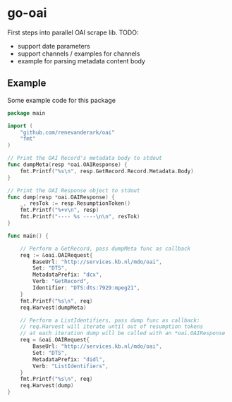 go-oai
======

First steps into parallel OAI scrape lib. TODO:
- support date parameters
- support channels / examples for channels
- example for parsing metadata content body

Example
----
Some example code for this package

```go
package main

import (
	"github.com/renevanderark/oai"
	"fmt"
)

// Print the OAI Record's metadata body to stdout
func dumpMeta(resp *oai.OAIResponse) {
	fmt.Printf("%s\n", resp.GetRecord.Record.Metadata.Body)
}

// Print the OAI Response object to stdout
func dump(resp *oai.OAIResponse) {
	_, resTok := resp.ResumptionToken()
	fmt.Printf("%+v\n", resp)
	fmt.Printf("---- %s ----\n\n", resTok)
}

func main() {

	// Perform a GetRecord, pass dumpMeta func as callback
	req := &oai.OAIRequest{
		BaseUrl: "http://services.kb.nl/mdo/oai", 
		Set: "DTS",
		MetadataPrefix: "dcx",
		Verb: "GetRecord",
		Identifier: "DTS:dts:7929:mpeg21",
	}
	fmt.Printf("%s\n", req)
	req.Harvest(dumpMeta)

	// Perform a ListIdentifiers, pass dump func as callback:
	// req.Harvest will iterate until out of resumption tokens
	// at each iteration dump will be called with an *oai.OAIResponse
	req = &oai.OAIRequest{
		BaseUrl: "http://services.kb.nl/mdo/oai", 
		Set: "DTS",
		MetadataPrefix: "didl",
		Verb: "ListIdentifiers", 
	}
	fmt.Printf("%s\n", req)
	req.Harvest(dump)
}
```
